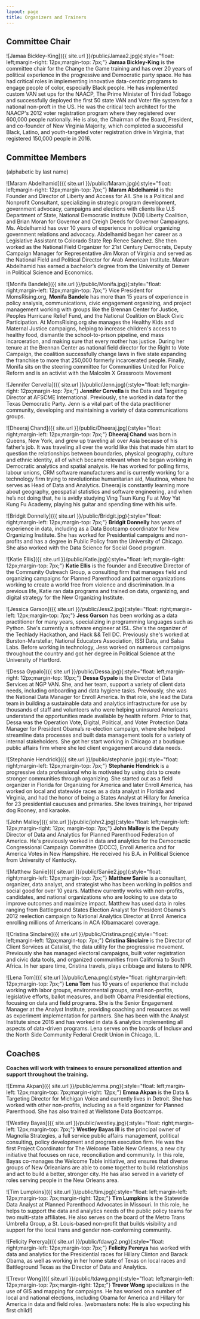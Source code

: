 ```yaml
---
layout: page
title: Organizers and Trainers
---
```

## **Committee Chair**

![Jamaa Bickley-King]({{ site.url }}/public/Jamaa2.jpg){:style="float: left;margin-right: 12px;margin-top: 7px;"}
**Jamaa Bickley-King** is the committee chair for the Change the Game training and has over 20 years of political experience in the progressive and Democratic party space. He has had critical roles in implementing innovative data-centric programs to engage people of color, especially Black people. He has implemented custom VAN set ups for the NAACP, The Prime Minister of Trinidad Tobago and successfully deployed the first 50 state VAN and Voter file system for a national non-proft in the US. He was the critical tech architect for the NAACP's 2012 voter registration program where they registered over 600,000 people nationally. He is also, the Chairman of the Board, President, and co-founder of New Virginia Majority, which completed a successful Black, Latino, and youth-targeted voter registration drive in Virginia, that registered 150,000 people in 2016.

## **Committee Members** 

(alphabetic by last name)

![Maram Abdelhamid]({{ site.url }}/public/Maram.jpg){:style="float: left;margin-right: 12px;margin-top: 7px;"}
**Maram Abdelhamid** is the Founder and Director of Liberty and Access for All. She is a Political and Nonprofit Consultant, specializing in strategic program development, government advocacy, campaigns and elections with clients like U.S Department of State, National Democratic Institute (NDI) Liberty Coalition, and Brian Moran for Governor and Creigh Deeds for Governor Campaigns. Ms. Abdelhamid has over 10 years of experience in political organizing government relations and advocacy. Abdelhamid began her career as a Legislative Assistant to Colorado State Rep Renee Sanchez. She then worked as the National Field Organizer for 21st Century Democrats, Deputy Campaign Manager for Representative Jim Moran of Virginia and served as the National Field and Political Director for Arab American Institute. Maram Abdelhamid has earned a bachelor’s degree from the University of Denver in Political Science and Economics.

![Monifa Bandele]({{ site.url }}/public/Monifa.jpg){:style="float: right;margin-left: 12px;margin-top: 7px;"}
Vice President for MomsRising.org, **Monifa Bandele** has more than 15 years of experience in policy analysis, communications, civic engagement organizing, and project management working with groups like the Brennan Center for Justice, Peoples Hurricane Relief Fund, and the National Coalition on Black Civic Participation. At MomsRising.org she manages the Healthy Kids and Maternal Justice campaigns, helping to increase children's access to healthy food, dismantle the school-to-prison pipeline, end mass incarceration, and making sure that every mother has justice. During her tenure at the Brennan Center as national field director for the Right to Vote Campaign, the coalition successfully change laws in five state expanding the franchise to more that 250,000 formerly incarcerated people. Finally, Monifa sits on the steering committee for Communities United for Police Reform and is an activist with the Malcolm X Grassroots Movement

![Jennifer Cervella]({{ site.url }}/public/Jenn.jpg){:style="float: left;margin-right: 12px;margin-top: 7px;"}
**Jennifer Cervella** is the Data and Targeting Director at AFSCME International. Previously, she worked in data for the Texas Democratic Party. Jenn is a vital part of the data practitioner community, developing and maintaining a variety of data communications groups.


![Dheeraj Chand]({{ site.url }}/public/Dheeraj.jpg){:style="float: right;margin-left: 12px;margin-top: 7px;"}
**Dheeraj Chand** was born in Queens, New York, and grew up traveling all over Asia because of his father’s job. It was traveling all over the world like this that made him start to question the relationships between boundaries, physical geography, culture and ethnic identity, all of which became relevant when he began working in Democratic analytics and spatial analysis. He has worked for polling firms, labour unions, CRM software manufacturers and is currently working for a technology firm trying to revolutionise humanitarian aid, Mautinoa, where he serves as Head of Data and Analytics. Dheeraj is constantly learning more about geography, geospatial statistics and software engineering, and when he’s not doing that, he is avidly studying Ving Tsun Kung Fu at Moy Yat Kung Fu Academy, playing his guitar and spending time with his wife.

![Bridgit Donnelly]({{ site.url }}/public/Bridgit.jpg){:style="float: right;margin-left: 12px;margin-top: 7px;"}
**Bridgit Donnelly** has years of experience in data, including as a Data Bootcamp coordinator for New Organizing Institute. She has worked for Presidential campaigns and non-profits and has a degree in Public Policy from the University of Chicago. She also worked with the Data Science for Social Good program. 


![Katie Ellis]({{ site.url }}/public/Katie.jpg){:style="float: left;margin-right: 12px;margin-top: 7px;"}
**Katie Ellis** is the founder and Executive Director of the Community Outreach Group, a consulting firm that manages field and organizing campaigns for Planned Parenthood and partner organizations working to create a world free from violence and discrimination. In a previous life, Katie ran data programs and trained on data, organizing, and digital strategy for the New Organizing Institute.

![Jessica Garson]({{ site.url }}/public/Jess2.jpg){:style="float: right;margin-left: 12px;margin-top: 7px;"}
**Jess Garson** has been working as a data practitioner for many years, specializing in programming languages such as Python. She's currently a software engineer at ISL. She's the organizer of the Techlady Hackathon, and Hack && Tell DC. Previously she's worked at Burston-Marstellar, National Educators Association, ISSI Data, and Salsa Labs. Before working in technology, Jess worked on numerous campaigns throughout the country and got her degree in Political Science at the University of Hartford.


![Dessa Gypalo]({{ site.url }}/public/Dessa.jpg){:style="float: left;margin-right: 12px;margin-top: 10px;"}
**Dessa Gypalo** is the Director of Data Services at NGP VAN. She, and her team, support a variety of client data needs, including onboarding and data hygiene tasks. Previously, she was the National Data Manager for Enroll America. In that role, she lead the Data team in building a sustainable data and analytics infrastructure for use by thousands of staff and volunteers who were helping uninsured Americans understand the opportunities made available by health reform. Prior to that, Dessa was the Operation Vote, Digital, Political, and Voter Protection Data Manager for President Obama’s re-election campaign, where she helped streamline data processes and built data management tools for a variety of internal stakeholders. She got her start working in Chicago at a boutique public affairs firm where she led client engagement around data needs. 

![Stephanie Hendrick]({{ site.url }}/public/stephanie.jpg){:style="float: right;margin-left: 12px;margin-top: 7px;"}
**Stephanie Hendrick** is a progressive data professional who is motivated by using data to create stronger communities through organizing. She started out as a field organizer in Florida for Organizing for America and later Enroll America, has worked on local and statewide races as a data analyst in Florida and Virginia, and had the honor of being a States Analyst at Hillary for America for 23 presidential caucuses and primaries. She loves trainings, her tripawd dog Rooney, and karaoke.

![John Malloy]({{ site.url }}/public/john2.jpg){:style="float: left;margin-left: 12px;margin-right: 12px; margin-top: 7px;"} 
**John Malloy** is the Deputy Director of Data and Analytics for Planned Parenthood Federation of America. He's previously worked in data and analytics for the Democractic Congressional Campaign Committee (DCCC), Enroll America and for America Votes in New Hampshire. He received his B.A. in Political Science from University of Kentucky.

![Matthew Saniie]({{ site.url }}/public/Saniie2.jpg){:style="float: right;margin-left: 12px;margin-top: 7px;"}
**Matthew Saniie** is a consultant, organizer, data analyst, and strategist who has been working in politics and social good for over 10 years. Matthew currently works with non-profits, candidates, and national organizations who are looking to use data to improve outcomes and maximize impact. Matthew has used data in roles ranging from Battleground States Election Analyst for President Obama's 2012 reelection campaign to National Analytics Director at Enroll America enrolling millions of Americans in ACA (Obamacare) coverage.

![Cristina Sinclaire]({{ site.url }}/public/Cristina.png){:style="float: left;margin-left: 12px;margin-top: 7px;"}
**Cristina Sinclaire** is the Director of Client Services at Catalist, the data utility for the progressive movement. Previously she has managed electoral campaigns, built voter registration and civic data tools, and organized communities from California to South Africa. In her spare time, Cristina travels, plays cribbage and listens to NPR.  

![Lena Tom]({{ site.url }}/public/Lena.png){:style="float: right;margin-left: 12px;margin-top: 7px;"}
**Lena Tom** has 10 years of experience that include working with labor groups, environmental groups, small non-profits, legislative efforts, ballot measures, and both Obama Presidential elections, focusing on data and field programs. She is the Senior Engagement Manager at the Analyst Institute, providing coaching and resources as well as experiment implementation for partners. She has been with the Analyst Institute since 2016 and has worked in data & analytics implementing all aspects of data-driven programs. Lena serves on the boards of Inclusv and the North Side Community Federal Credit Union in Chicago, IL.

## **Coaches**
**Coaches will work with trainees to ensure personalized attention and support throughout the training.**

![Emma Akpan]({{ site.url }}/public/emma.png){:style="float: left;margin-left: 12px;margin-top: 7px;margin-right: 12px;"}
**Emma Akpan** is the Data & Targeting Director for Michigan Voice and currently lives in Detroit. She has worked with other non-profits, including as a field organizer for Planned Parenthood. She has also trained at Wellstone Data Bootcamps.  


![Westley Bayas]({{ site.url }}/public/westley.jpg){:style="float: right;margin-left: 12px;margin-top: 7px;"}
**Westley Bayas III** is the principal owner of Magnolia Strategies, a full service public affairs management, political consulting, policy development and program execution firm. He was the first Project Coordinator for The Welcome Table New Orleans, a new city initiative that focuses on race, reconciliation and community. In this role, Bayas co-manages the Welcome Table initiative, and ensures that diverse groups of New Orleanians are able to come together to build relationships and act to build a better, stronger city. He has also served in a variety of roles serving people in the New Orleans area.

![Tim Lumpkins]({{ site.url }}/public/tim.jpg){:style="float: left;margin-left: 12px;margin-top: 7px;margin-right: 12px;"}
**Tim Lumpkins** is the Statewide Data Analyst at Planned Parenthood Advocates in Missouri. In this role, he helps to support the data and analytics needs of the public policy teams for two multi-state affiliates. He also serves on the board of the Metro Trans Umbrella Group, a St. Louis-based non-profit that builds visibility and support for the local trans and gender non-conforming community.

![Felicity Pererya]({{ site.url }}/public/fdawg2.png){:style="float: right;margin-left: 12px;margin-top: 7px;"}
**Felicity Pererya** has worked with data and analytics for the Presidential races for Hillary Clinton and Barack Obama, as well as working in her home state of Texas on local races and Battleground Texas as the Director of Data and Analytics. 

![Trevor Wong]({{ site.url }}/public/tdawg.png){:style="float: left;margin-left: 12px;margin-top: 7px;margin-right: 12px;"}
**Trevor Wong** specializes in the use of GIS and mapping for campaigns. He has worked on a number of local and national elections, including Obama for America and Hillary for America in data and field roles. (webmasters note: He is also expecting his first child!)
